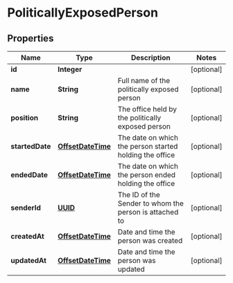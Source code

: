 

# PoliticallyExposedPerson

## Properties

Name | Type | Description | Notes
------------ | ------------- | ------------- | -------------
**id** | **Integer** |  |  [optional]
**name** | **String** | Full name of the politically exposed person  |  [optional]
**position** | **String** | The office held by the politically exposed person  |  [optional]
**startedDate** | [**OffsetDateTime**](OffsetDateTime.md) | The date on which the person started holding the office  |  [optional]
**endedDate** | [**OffsetDateTime**](OffsetDateTime.md) | The date on which the person ended holding the office  |  [optional]
**senderId** | [**UUID**](UUID.md) | The ID of the Sender to whom the person is attached to  |  [optional]
**createdAt** | [**OffsetDateTime**](OffsetDateTime.md) | Date and time the person was created |  [optional]
**updatedAt** | [**OffsetDateTime**](OffsetDateTime.md) | Date and time the person was updated |  [optional]



